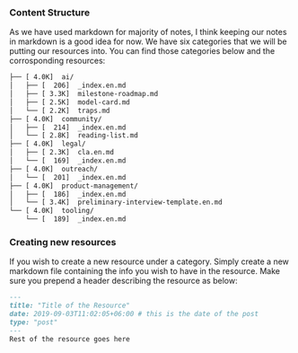 ### Content Structure

As we have used markdown for majority of notes, I think keeping our notes in markdown is a good idea for now.  We have six categories that we will be putting our resources into. You can find those categories below and the corrosponding resources:

```bash
├── [ 4.0K]  ai/
│   ├── [  206]  _index.en.md
│   ├── [ 3.3K]  milestone-roadmap.md
│   ├── [ 2.5K]  model-card.md
│   └── [ 2.2K]  traps.md
├── [ 4.0K]  community/
│   ├── [  214]  _index.en.md
│   └── [ 2.8K]  reading-list.md
├── [ 4.0K]  legal/
│   ├── [ 2.3K]  cla.en.md
│   └── [  169]  _index.en.md
├── [ 4.0K]  outreach/
│   └── [  201]  _index.en.md
├── [ 4.0K]  product-management/
│   ├── [  186]  _index.en.md
│   └── [ 3.4K]  preliminary-interview-template.en.md
└── [ 4.0K]  tooling/
    └── [  189]  _index.en.md
```

### Creating new resources

If you wish to create a new resource under a category. Simply create a new markdown file containing the info you wish to have in the resource. Make sure you prepend a header describing the resource as below:

```markdown
---
title: "Title of the Resource"
date: 2019-09-03T11:02:05+06:00 # this is the date of the post
type: "post"
---
Rest of the resource goes here
```
